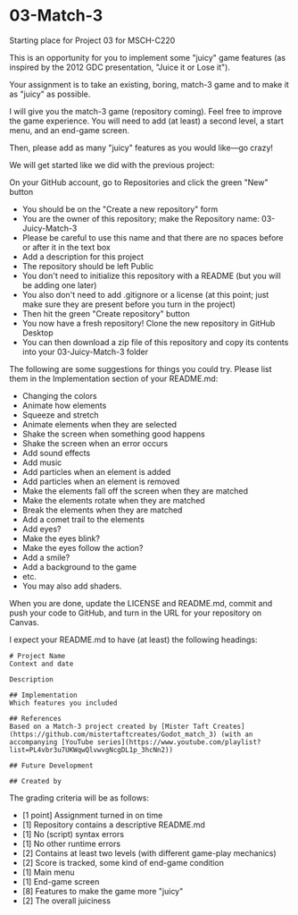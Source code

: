 # 03-Match-3

Starting place for Project 03 for MSCH-C220

This is an opportunity for you to implement some "juicy" game features (as inspired by the 2012 GDC presentation, "Juice it or Lose it").

Your assignment is to take an existing, boring, match-3 game and to make it as "juicy" as possible.

I will give you the match-3 game (repository coming). Feel free to improve the game experience. You will need to add (at least) a second level, a start menu, and an end-game screen.

Then, please add as many "juicy" features as you would like—go crazy!  

We will get started like we did with the previous project:

On your GitHub account, go to Repositories and click the green "New" button

 - You should be on the "Create a new repository" form
 - You are the owner of this repository; make the Repository name: 03-Juicy-Match-3
 - Please be careful to use this name and that there are no spaces before or after it in the text box
 - Add a description for this project
 - The repository should be left Public
 - You don't need to initialize this repository with a README (but you will be adding one later)
 - You also don't need to add .gitignore or a license (at this point; just make sure they are present before you turn in the project)
 - Then hit the green "Create repository" button
 - You now have a fresh repository! Clone the new repository in GitHub Desktop
 - You can then download a zip file of this repository and copy its contents into your 03-Juicy-Match-3 folder

The following are some suggestions for things you could try. Please list them in the Implementation section of your README.md:
 - Changing the colors
 - Animate how elements
 - Squeeze and stretch
 - Animate elements when they are selected
 - Shake the screen when something good happens
 - Shake the screen when an error occurs
 - Add sound effects
 - Add music
 - Add particles when an element is added
 - Add particles when an element is removed
 - Make the elements fall off the screen when they are matched
 - Make the elements rotate when they are matched
 - Break the elements when they are matched
 - Add a comet trail to the elements
 - Add eyes?
 - Make the eyes blink?
 - Make the eyes follow the action?
 - Add a smile?
 - Add a background to the game
 - etc.
 - You may also add shaders.

When you are done, update the LICENSE and README.md, commit and push your code to GitHub, and turn in the URL for your repository on Canvas.

I expect your README.md to have (at least) the following headings:
```
# Project Name
Context and date

Description

## Implementation
Which features you included

## References
Based on a Match-3 project created by [Mister Taft Creates](https://github.com/mistertaftcreates/Godot_match_3) (with an accompanying [YouTube series](https://www.youtube.com/playlist?list=PL4vbr3u7UKWqwQlvwvgNcgDL1p_3hcNn2))

## Future Development

## Created by
```

The grading criteria will be as follows:

 - [1 point] Assignment turned in on time
 - [1] Repository contains a descriptive README.md
 - [1] No (script) syntax errors
 - [1] No other runtime errors
 - [2] Contains at least two levels (with different game-play mechanics)
 - [2] Score is tracked, some kind of end-game condition
 - [1] Main menu
 - [1] End-game screen
 - [8] Features to make the game more "juicy"
 - [2] The overall juiciness
